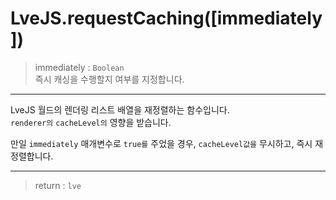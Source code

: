 # LveJS.requestCaching([immediately])

> immediately : `Boolean`  
  즉시 캐싱을 수행할지 여부를 지정합니다.

---

LveJS 월드의 렌더링 리스트 배열을 재정렬하는 함수입니다.  
`renderer의` `cacheLevel의` 영향을 받습니다.

만일 `immediately` 매개변수로 `true를` 주었을 경우, `cacheLevel값을` 무시하고, 즉시 재정렬합니다.

---

> return : `lve`